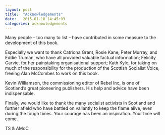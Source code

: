 ```yaml
---
layout: post
title:  "Acknowledgements"
date:   2015-01-10 14:45:03
categories: acknowledgements
---
```

Many people – too many to list – have contributed in some measure to the development of this book.

Especially we want to thank Catriona Grant, Rosie Kane, Peter Murray, and Eddie Truman, who have all provided valuable factual information; Felicity Garvie, for her painstaking organisational support; Kath Kyle, for taking on much of the responsibility for the production of the Scottish Socialist Voice, freeing Alan McCombes to work on this book.

Kevin Williamson, the commissioning editor of Rebel Inc, is one of Scotland’s great pioneering publishers. His help and advice have been indispensable.

Finally, we would like to thank the many socialist activists in Scotland and further afield who have battled on valiantly to keep the flame alive, even during the tough times. Your courage has been an inspiration. Your time will come.

TS & AMcC
